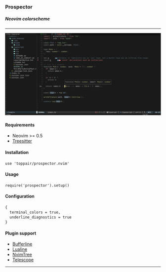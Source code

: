 ### Prospector

##### Neovim colorscheme

---

![Preview](./preview.png)

#### Requirements
- Neovim >= 0.5
- [Treesitter](https://github.com/nvim-treesitter/nvim-treesitter)

#### Installation
```
use 'toppair/prospector.nvim'
```

#### Usage
```
require('prospector').setup()
```

#### Configuration
```
{
  terminal_colors = true,
  underline_diagnostics = true
}
```

#### Plugin support
- [Bufferline](https://github.com/akinsho/bufferline.nvim)
- [Lualine](https://github.com/hoob3rt/lualine.nvim)
- [NvimTree](https://github.com/kyazdani42/nvim-tree.lua)
- [Telescope](https://github.com/nvim-telescope/telescope.nvim)

---
